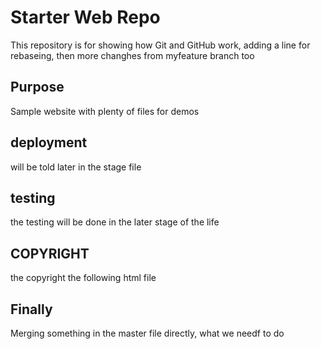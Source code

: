 # Starter Web Repo

This repository is for showing how Git and GitHub work, adding a line for rebaseing, then more changhes from myfeature branch too

## Purpose

Sample website with plenty of files for demos

## deployment	

will be told later in the stage file

## testing
the testing will be done in the later stage of the life

## COPYRIGHT

the copyright the following html file

## Finally
Merging something in the master file directly, what we needf to do
